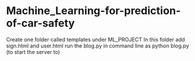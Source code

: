 # Machine_Learning-for-prediction-of-car-safety
Create one folder called templates under ML_PROJECT
In this folder add sign.html and user.html
run the blog.py in command line as python blog.py (to start the server to)

